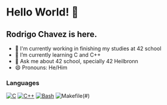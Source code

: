 # Hello World! 👋
##  Rodrigo Chavez is here.

- 🔭 I'm currently working in finishing my studies at 42 school
- 🌱 I’m currently learning C and C++
- 💬 Ask me about 42 school, specially 42 Heilbronn
- 😄 Pronouns: He/Him

###  Languages

[![C](https://img.shields.io/badge/C-00599C?logo=c&logoColor=white)](#)
[![C++](https://img.shields.io/badge/-C++-blue?logo=cplusplus)](#)
[![Bash](https://img.shields.io/badge/Bash-4EAA25?logo=gnubash&logoColor=fff)](#)
![Makefile](https://img.shields.io/badge/_-Makefile-427819.svg?logo=makefile)(#)
<!--
**rodalcham/rodalcham** is a ✨ _special_ ✨ repository because its `README.md` (this file) appears on your GitHub profile.

Here are some ideas to get you started:

- 🤔 I’m looking for help with ...
- 👯 I’m looking to collaborate on ...
- 📫 How to reach me: ...
- ⚡ Fun fact: ...
-->
